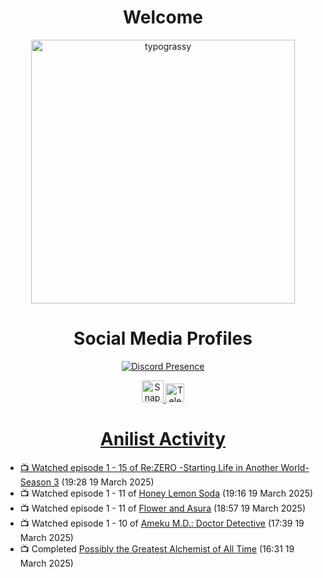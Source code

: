 <div align="center">

# Welcome
<a href="https://github.com/kawarimidoll/typograssy">
    <img alt="typograssy" src="https://typograssy.deno.dev/api?text=%E3%82%88%E3%81%86%E3%81%93%E3%81%9D%E3%81%BF%E3%81%AA%E3%81%95%E3%82%93%20-%20Sheby--&&l0=none&l1=82d9d0&l2=027353&l3=038c4c&l4=01402e&bg=none&frame=none&speed=100&comment=" width="421.99">
</a>

</div>

<div align="center">

# Social Media Profiles

[![Discord Presence](https://lanyard.cnrad.dev/api/612532963938271232)](https://discord.com/users/612532963938271232)


<a href="https://www.snapchat.com/add/a.sheby" title="Snapchat Profile">
    <img src="https://www.freepnglogos.com/uploads/snapchat-logo-png-0.png" width="35" alt="Snapchat Logo" />


<a href="https://t.me/ASheby" title="Telegram Profile">
    <img src="https://www.freepnglogos.com/uploads/telegram-logo-png-0.png" width="30" alt="Telegram Logo" />


</div>

<div align="center">

# Anilist Activity

</div>

<!-- ANILIST_ACTIVITY:start -->

-   📺 Watched episode 1 - 15 of [Re:ZERO -Starting Life in Another World- Season 3](https://anilist.co/anime/163134) (19:28 19 March 2025)
-   📺 Watched episode 1 - 11 of [Honey Lemon Soda](https://anilist.co/anime/175443) (19:16 19 March 2025)
-   📺 Watched episode 1 - 11 of [Flower and Asura](https://anilist.co/anime/178022) (18:57 19 March 2025)
-   📺 Watched episode 1 - 10 of [Ameku M.D.: Doctor Detective](https://anilist.co/anime/176642) (17:39 19 March 2025)
-   📺 Completed [Possibly the Greatest Alchemist of All Time](https://anilist.co/anime/177506) (16:31 19 March 2025)

<!-- ANILIST_ACTIVITY:end -->

